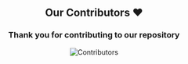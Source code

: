<h2 align = "center">Our Contributors ❤️</h2>
<div align = "center">
<h3>Thank you for contributing to our repository</h3>

![Contributors](https://contrib.rocks/image?repo=prajapatihet/donorconnect)

</div>
